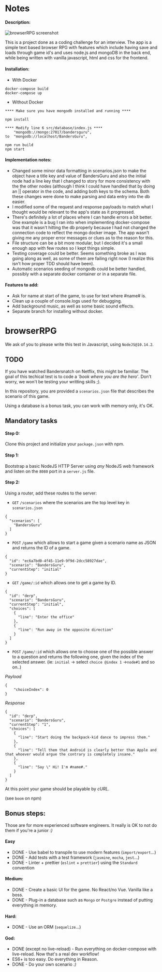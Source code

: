 # Notes

#### Description:

![browserRPG screenshot](https://i.imgur.com/fBH4Pf8.png)

This is a project done as a coding challenge for an interview. The app is a simple text based browser RPG with features which include having save and loads through game id's and uses node.js and mongoDB in the back end, while being written with vanilla javascript, html and css for the frontend.



#### Installation:
- With Docker
```
docker-compose build
docker-compose up
```
- Without Docker
```
**** Make sure you have mongodb installed and running ****

npm install

**** Modify line 6 src/database/index.js ****
    "mongodb://mongo:27017/bandersguru",
to  "mongodb://localhost/BandersGuru",

npm run build
npm start
```

#### Implementation notes:
- Changed some minor data formatting in scenarios.json to make the object have a title key and value of BandersGuru and also the initial node had a line key that I changed to story for more consistency with the the other nodes (although I think I could have handled that by doing an || operator in the code, and adding both keys to the schema. Both these changes were done to make parsing and data entry into the db easier.
- I modified some of the request and response payloads to match what I thought would be relevant to the app's state as it progressed.
- There's definitely a lot of places where I can handle errors a bit better. One example is a bug I ran into when implementing docker-compose was that it wasn't hitting the db properly because I had not changed the connection code to reflect the mongo docker image. The app wasn't giving me any proper error messages or clues as to the reason for this.
- File structure can be a bit more modular, but I decided it's a small enough app with few routes so I kept things simple.
- Testing coverage could be better. Seems something broke as I was going along as well, as some of them are failing right now (I realize this isn't how proper TDD should have been).
- Automatic scenarios seeding of mongodb could be better handled, possibly with a separate docker container or in a separate file.

#### Features to add:
- Ask for name at start of the game, to use for text where #name# is.
- Clean up a couple of console.logs used for debugging.
- Add background music, as well as some basic sound effects.
- Separate branch for installing without docker.

# browserRPG

We ask of you to please write this test in Javascript, using `NodeJS@10.14.2`.

## TODO

If you have watched Bandersnatch on Netflix, this might be familiar. 
The goal of this techical test is to code a *'book where you are the hero'*. Don't worry, we won't be testing your writting skills ;).

In this repository, you are provided a `scenarios.json` file that describes the scenario of this game.

Using a database is a bonus task, you can work with memory only, it's OK.

## Mandatory tasks

#### Step 0:

Clone this project and initialize your `package.json` with npm.

#### Step 1: 

Bootstrap a basic NodeJS HTTP Server using *any* NodeJS web framework and listen on the `8080` port in a `server.js` file.

#### Step 2: 

Using a router, add these routes to the server:

- `GET` `/scenarios` where the scenarios are the top level key in `scenarios.json`

```
{
  "scenarios": [
    "BandersGuru"
  ]
}
```
- `POST`  `/game` which allows to start a game given a scenario name as JSON and returns the ID of a game.

```
{
  "id": "ec6a7bd0-4f45-11e9-9f9d-2dcc58927dae",
  "scenario": "BandersGuru",
  "currentStep": "initial"
}
```
- `GET` `/game/:id` which allows one to get a game by ID.
```
{
  "id": "derp",
  "scenario": "BandersGuru",
  "currentStep": "initial",
  "choices": [
    {
      "line": "Enter the office"
    },
    {
      "line": "Run away in the opposite direction"
    }
  ]
}
```
- `POST` `/game/:id` which allows one to choose one of the possible answer to a question and returns the following one, given the index of the selected answer. (ie: `initial` -> select `choice @index 1`  ->`node#1` and so on..)


*Payload*
``` 
{
    "choiceIndex": 0
}
```

*Response*
```
{
  "id": "derp",
  "scenario": "BandersGuru",
  "currentStep": "1",
  "choices": [
    {
      "line": "Start doing the backpack-kid dance to impress them."
    },
    {
      "line": "Tell them that Android is clearly better than Apple and that whoever would argue the contrary is completely insane."
    },
    {
      "line": "Say \" Hi! I'm #name#."
    }
  ]
}
```

At this point your game should be playable by *cURL*.

(see `boom` on npm)

## Bonus steps: 

Those are for more experienced software engineers. It really is OK to not do them if you're a junior *:)*

#### Easy

- DONE - Use babel to transpile to use modern features (`import/export`...)
- DONE - Add tests with a test framework (`jasmine`, `mocha`, `jest`...)
- DONE - Linter + prettier (`eslint` + `prettier`) using the `Standard` convention

#### Medium:

- DONE - Create a basic UI for the game. No React/no Vue. Vanilla like a boss.
- DONE - Plug-in a database such as `Mongo` or `Postgre` instead of putting everything in memory.

#### Hard:

- DONE - Use an ORM (`sequelize`...)

#### God:

- DONE (except no live-reload) - Run everything on docker-compose with live-reload. Now that's a real dev workflow!
- ES6+ is too easy. Do everything in Reason.
- DONE - Do your own scenario *:)*
